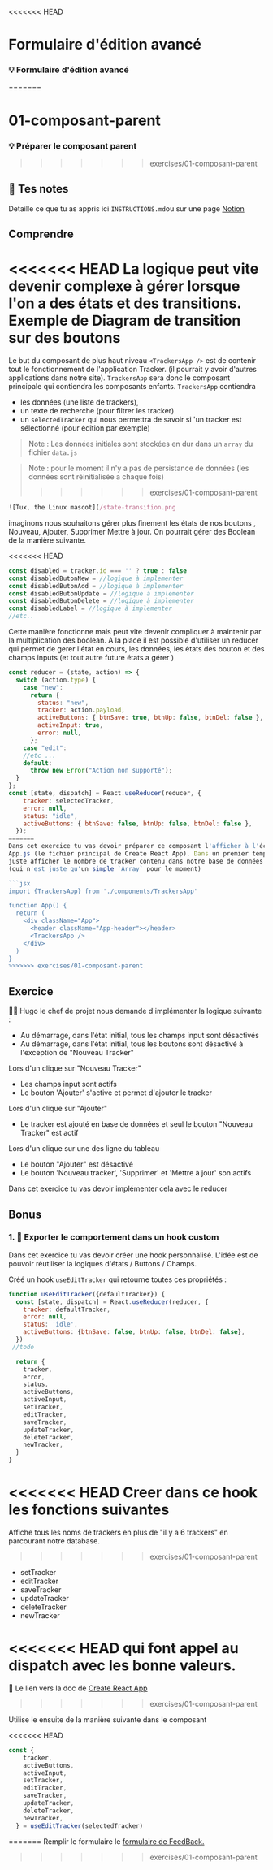 <<<<<<< HEAD
# Formulaire d'édition avancé
### 💡 Formulaire d'édition avancé
=======
# 01-composant-parent

### 💡 Préparer le composant parent
>>>>>>> exercises/01-composant-parent

## 📝 Tes notes

Detaille ce que tu as appris ici
`INSTRUCTIONS.md`ou sur une page [Notion](https://go.mikecodeur.com/course-notes-template)

## Comprendre

<<<<<<< HEAD
La logique peut vite devenir complexe à gérer lorsque l'on a des états et des transitions. Exemple de Diagram de transition sur des boutons 
=======
Le but du composant de plus haut niveau `<TrackersApp />` est de contenir tout
le fonctionnement de l'application Tracker. (il pourrait y avoir d'autres
applications dans notre site). `TrackersApp` sera donc le composant principale
qui contiendra les composants enfants. `TrackersApp` contiendra

- les données (une liste de trackers),
- un texte de recherche (pour filtrer les tracker)
- un `selectedTracker` qui nous permettra de savoir si 'un tracker est
  sélectionné (pour édition par exemple)

> Note : Les données initiales sont stockées en dur dans un `array` du fichier
> `data.js`

> Note : pour le moment il n'y a pas de persistance de données (les données sont
> réinitialisée a chaque fois)
>>>>>>> exercises/01-composant-parent

```jsx
![Tux, the Linux mascot](/state-transition.png
```

imaginons nous souhaitons gérer plus finement les états de nos boutons , Nouveau, Ajouter, Supprimer Mettre à jour. On pourrait gérer des Boolean de la manière suivante.

<<<<<<< HEAD
```jsx
const disabled = tracker.id === '' ? true : false
const disabledButonNew = //logique à implementer
const disabledButonAdd = //logique à implementer
const disabledButonUpdate = //logique à implementer
const disabledButonDelete = //logique à implementer
const disabledLabel = //logique à implementer
//etc..
```

Cette manière fonctionne mais peut vite devenir compliquer à maintenir par la multiplication des boolean. A la place il est possible d'utiliser un reducer qui permet de gerer l'état en cours, les données, les états des bouton et des champs inputs (et tout autre future états a gérer )

```jsx
const reducer = (state, action) => {
  switch (action.type) {
    case "new":
      return {
        status: "new",
        tracker: action.payload,
        activeButtons: { btnSave: true, btnUp: false, btnDel: false },
        activeInput: true,
        error: null,
      };
    case "edit":
    //etc ...
    default:
      throw new Error("Action non supporté");
  }
};
const [state, dispatch] = React.useReducer(reducer, {
    tracker: selectedTracker,
    error: null,
    status: "idle",
    activeButtons: { btnSave: false, btnUp: false, btnDel: false },
  });
=======
Dans cet exercice tu vas devoir préparer ce composant l'afficher à l'écran dans
App.js (le fichier principal de Create React App). Dans un premier temps on va
juste afficher le nombre de tracker contenu dans notre base de données virtuelle
(qui n'est juste qu'un simple `Array` pour le moment)

```jsx
import {TrackersApp} from './components/TrackersApp'

function App() {
  return (
    <div className="App">
      <header className="App-header"></header>
      <TrackersApp />
    </div>
  )
}
>>>>>>> exercises/01-composant-parent
```

## Exercice

👨‍✈️ Hugo le chef de projet nous demande d'implémenter la logique suivante :

- Au démarrage, dans l'état initial, tous les champs input sont désactivés
- Au démarrage, dans l'état initial, tous les boutons sont désactivé à l'exception de  "Nouveau Tracker"

Lors d'un clique sur "Nouveau Tracker"

- Les champs input sont actifs
- Le bouton 'Ajouter'  s'active et permet d'ajouter le tracker

Lors d'un clique sur "Ajouter"

- Le tracker est ajouté en base de données et seul le bouton "Nouveau Tracker" est actif

Lors d'un clique sur une des ligne du tableau 

- Le bouton "Ajouter" est désactivé
- Le bouton 'Nouveau tracker', 'Supprimer' et 'Mettre à jour'  son actifs

Dans cet exercice tu vas devoir implémenter cela avec le reducer 

## Bonus

### 1. 🚀 Exporter le comportement dans un hook custom

Dans cet exercice tu vas devoir créer une hook personnalisé. L'idée est de pouvoir réutiliser la logiques d'états / Buttons / Champs.

Créé un hook `useEditTracker` qui retourne toutes ces propriétés : 

```jsx
function useEditTracker({defaultTracker}) {
  const [state, dispatch] = React.useReducer(reducer, {
    tracker: defaultTracker,
    error: null,
    status: 'idle',
    activeButtons: {btnSave: false, btnUp: false, btnDel: false},
  })
 //todo

  return {
    tracker,
    error,
    status,
    activeButtons,
    activeInput,
    setTracker,
    editTracker,
    saveTracker,
    updateTracker,
    deleteTracker,
    newTracker,
  }
}
```

<<<<<<< HEAD
Creer dans ce hook les fonctions suivantes 
=======
Affiche tous les noms de trackers en plus de "il y a 6 trackers" en parcourant
notre database.
>>>>>>> exercises/01-composant-parent

- setTracker
- editTracker
- saveTracker
- updateTracker
- deleteTracker
- newTracker

<<<<<<< HEAD
qui font appel au dispatch avec les bonne valeurs.
=======
📑 Le lien vers la doc de
[Create React App](https://reactjs.org/docs/create-a-new-react-app.html)
>>>>>>> exercises/01-composant-parent

Utilise le ensuite de la manière suivante  dans le composant

<<<<<<< HEAD
```jsx
const {
    tracker,
    activeButtons,
    activeInput,
    setTracker,
    editTracker,
    saveTracker,
    updateTracker,
    deleteTracker,
    newTracker,
  } = useEditTracker(selectedTracker)
```
=======
Remplir le formulaire le
[formulaire de FeedBack.](https://go.mikecodeur.com/cours-react-avis?entry.1430994900=React%20Tracker%20App&entry.533578441=01-composant-parent)
>>>>>>> exercises/01-composant-parent
